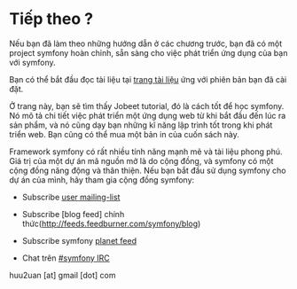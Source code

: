Tiếp theo ?
============

Nếu bạn đã làm theo những hướng dẫn ở các chương trước, bạn đã có một project symfony hoàn chỉnh, sẵn sàng cho việc phát triển ứng dụng của bạn với symfony.

Bạn có thể bắt đầu đọc tài liệu tại [trang tài liệu](http://www.symfony-project.org/doc/1_2/) ứng với phiên bản bạn đã cài đặt.

Ở trang này, bạn sẽ tìm thấy Jobeet tutorial, đó là cách tốt để học symfony. Nó mô tả chi tiết việc phát triển một ứng dụng web từ khi bắt đầu đến lúc ra sản phẩm, và nó cũng dạy bạn những kĩ năng lập trình tốt trong khi phát triển web. Bạn cũng có thể mua một bản in của cuốn sách này.

Framework symfony có rất nhiều tính năng mạnh mẽ và tài liệu phong phú. Giá trị của một dự án mã nguồn mở là do cộng đồng, và symfony có một cộng đồng năng động và thân thiện. Nếu bạn bắt đầu sử dụng symfony cho dự án của mình, hãy tham gia cộng đồng symfony:

  * Subscribe [user mailing-list](http://groups.google.com/group/symfony-users)

  * Subscribe [blog feed] chính thức(http://feeds.feedburner.com/symfony/blog)

  * Subscribe symfony [planet feed](http://feeds.feedburner.com/symfony/planet)

  * Chat trên [#symfony IRC](irc://irc.freenode.net/symfony)
  
  
huu2uan [at] gmail [dot] com
